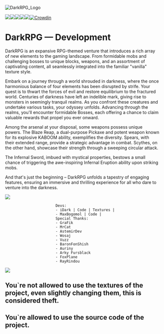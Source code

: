 ![DarkRPG_Logo](https://cdn.discordapp.com/attachments/1014345920315412502/1055843203670085642/dark-rpg-reborn.png)

   [![](https://cf.way2muchnoise.eu/title/698244.svg)![](http://cf.way2muchnoise.eu/versions/698244.svg)![](https://cf.way2muchnoise.eu/full_698244_downloads.svg)](https://www.curseforge.com/minecraft/mc-mods/darkrpg-reborn)[![](https://img.shields.io/badge/License-GPL--2.0-blue)](https://github.com/iDarkMage/DarkRPG/blob/main/LICENSE)[![](https://img.shields.io/discord/859843420603416618?color=Green&label=Discord&logo=Discord&style=flat-square)](https://discord.gg/wWdXpwuPmK)[![Crowdin](https://badges.crowdin.net/darkrpg/localized.svg)](https://crowdin.com/project/darkrpg)

# DarkRPG — Development
DarkRPG is an expansive RPG-themed venture that introduces a rich array of new elements to the gaming landscape. From formidable mobs and challenging bosses to unique blocks, weapons, and an assortment of captivating content, all seamlessly integrated into the familiar "vanilla" texture style.

Embark on a journey through a world shrouded in darkness, where the once harmonious balance of four elements has been disrupted by strife. Your quest is to thwart the forces of evil and restore equilibrium to the fractured world. Centuries of darkness have left an indelible mark, giving rise to monsters in seemingly tranquil realms. As you confront these creatures and undertake various tasks, your odyssey unfolds. Advancing through the realms, you'll encounter formidable Bosses, each offering a chance to claim valuable rewards that propel you ever onward.

Among the arsenal at your disposal, some weapons possess unique powers. The Blaze Reap, a dual-purpose Pickaxe and potent weapon known for its explosive KABOOM ability, exemplifies the diversity. Spears, with their extended range, provide a strategic advantage in combat. Scythes, on the other hand, showcase their strength through a sweeping circular attack.

The Infernal Sword, imbued with mystical properties, bestows a small chance of triggering the awe-inspiring Infernal Eruption ability upon striking mobs.

And that's just the beginning – DarkRPG unfolds a tapestry of engaging features, ensuring an immersive and thrilling experience for all who dare to venture into the darkness.

   ![](https://cdn.discordapp.com/attachments/838693800683372564/1039482418408726608/Untitled_11-07-2022_11-21-33.png)
         
                           Devs:
                           - iDark | Code | Textures |
                           - MaxBogomol | Code |
                           Special Thanks:
                           - GraFik
                           - MrCat
                           - AstemirDev
                           - Wosaj
                           - Vuzz
                           - BaronFonShish
                           - Auriny
                           - Arky Fursblack
                           - FoxPlane
                           - RayRindou

   ![](https://cdn.discordapp.com/attachments/838693800683372564/1039482418408726608/Untitled_11-07-2022_11-21-33.png)

## You`re not allowed to use the textures of the project, even slightly changing them, this is considered theft.
## You`re allowed to use the source code of the project.
